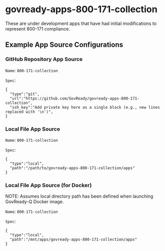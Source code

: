 # govready-apps-800-171-collection

These are under development apps that have had initial modifications to represent 800-171 compliance.

## Example App Source Configurations

### GitHub Repository App Source

`Name`: `800-171-collection`

`Spec`:
```
{
  "type":"git",
  "url":"https://github.com/GovReady/govready-apps-800-171-collection",
  "ssh_key":"Add private key here as a single block (e.g., new lines replaced with '\n')",
}
```

### Local File App Source

`Name`: `800-171-collection`

`Spec`:
```
{
  "type":"local",
  "path":"/path/to/govready-apps-800-171-collection/apps"
}
```

### Local File App Source (for Docker)

NOTE: Assumes local directory path has been defined when launching GovReady-Q Docker image.

`Name`: `800-171-collection`

`Spec`:
```
{
  "type":"local",
  "path":"/mnt/apps/govready-apps-800-171-collection/apps"
}
```